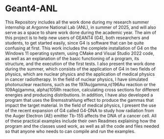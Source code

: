 # Geant4-ANL
This Repository includes all the work done during my research summer internship at Argonne National Lab (ANL), in summer of 2025, and will also serve as a space to share work done during the academic year. The aim of this project is to help new users of GEANT4 (G4), both researchers and students, to get started easily, since G4 is software that can be quite confusing at first. This work includes the complete installation of G4 on the Windows 11 operating system, using CMake and Visual Studio 2022 code, as well as an explanation of the basic functioning of a program, its structure, and the execution of the first tests. I also present the work done during the summer, which consists of the application of G4 in two fields of physics, which are nuclear physics and the application of medical physics in cancer radiotherapy. In the field of nuclear physics, I have simulated photonuclear reactions, such as the 197Au(gamma,n)196Au reaction or the 109Ag(gamma, alpha)105Rh reaction, calculating cross sections for different energies and producing distributions. In addition, I have also developed a program that uses the Bremsstrahlung effect to produce the gammas that impact the target material. In the field of medical physics, I present the use of the recent expansion of G4 called G4-DNA to study how radiation from the Auger Electron (AE) emitter Tb-155 affects the DNA of a cancer cell. All of these practical examples include their own Readmes explaining how the program and the classes used work, as well as all the code and files needed so that anyone who needs to can compile and run the examples.

